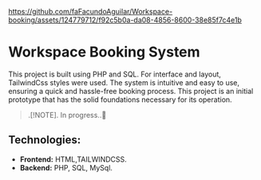 https://github.com/faFacundoAguilar/Workspace-booking/assets/124779712/f92c5b0a-da08-4856-8600-38e85f7c4e1b
# Workspace Booking System
This project is built using PHP and SQL. For interface and layout, TailwindCss styles were used. The system is intuitive and easy to use, 
ensuring a quick and hassle-free booking process. This project is an initial prototype that has the solid foundations necessary for its operation.

> .[!NOTE].    In progress..🔧
## Technologies:
- **Frontend:** HTML,TAILWINDCSS.
- **Backend:** PHP, SQL, MySql.



